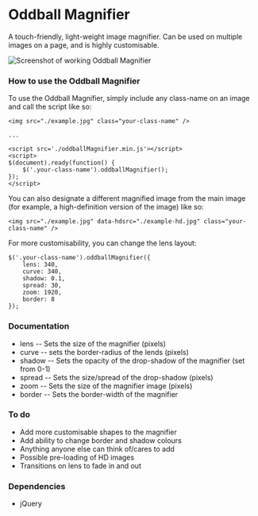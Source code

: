 # Oddball Magnifier
A touch-friendly, light-weight image magnifier. Can be used on multiple images on a page, and is highly customisable.

![Screenshot of working Oddball Magnifier](http://wearegrowth.com/zoomer.jpg)



### How to use the Oddball Magnifier
To use the Oddball Magnifier, simply include any class-name on an image and call the script like so:
```
<img src="./example.jpg" class="your-class-name" />

...

<script src='./oddballMagnifier.min.js'></script>
<script>
$(document).ready(function() {
	$('.your-class-name').oddballMagnifier();
});
</script>
```

You can also designate a different magnified image from the main image (for example, a high-definition version of the image) like so:
```
<img src="./example.jpg" data-hdsrc="./example-hd.jpg" class="your-class-name" />
```

For more customisability, you can change the lens layout:
```
$('.your-class-name').oddballMagnifier({
	lens: 340,
	curve: 340,
	shadow: 0.1,
	spread: 30,
	zoom: 1920,
	border: 8
});
```


### Documentation
* lens -- Sets the size of the magnifier (pixels)
* curve -- sets the border-radius of the lends (pixels)
* shadow -- Sets the opacity of the drop-shadow of the magnifier (set from 0-1)
* spread -- Sets the size/spread of the drop-shadow (pixels)
* zoom -- Sets the size of the magnifier image (pixels)
* border -- Sets the border-width of the magnifier


### To do
* Add more customisable shapes to the magnifier
* Add ability to change border and shadow colours
* Anything anyone else can think of/cares to add
* Possible pre-loading of HD images
* Transitions on lens to fade in and out


### Dependencies
* jQuery
